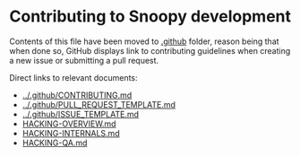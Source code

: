 # Contributing to Snoopy development

Contents of this file have been moved to [.github](../.github/) folder, reason being that
when done so, GitHub displays link to contributing guidelines when creating
a new issue or submitting a pull request.

Direct links to relevant documents:
* [../.github/CONTRIBUTING.md](../.github/CONTRIBUTING.md)
* [../.github/PULL_REQUEST_TEMPLATE.md](../.github/PULL_REQUEST_TEMPLATE.md)
* [../.github/ISSUE_TEMPLATE.md](../.github/ISSUE_TEMPLATE.md)
* [HACKING-OVERVIEW.md](HACKING-OVERVIEW.md)
* [HACKING-INTERNALS.md](HACKING-INTERNALS.md)
* [HACKING-QA.md](HACKING-QA.md)
